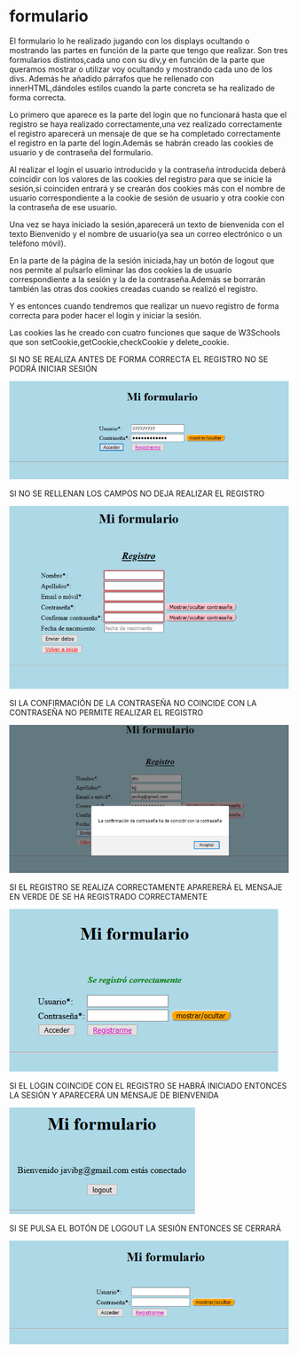 # formulario
El formulario lo he realizado jugando con los displays ocultando o mostrando las partes en función de la parte que tengo que realizar.
Son tres formularios distintos,cada uno con su div,y en función de la parte que queramos mostrar o utilizar voy ocultando y mostrando
cada uno de los divs.
Además he añadido párrafos que he rellenado con innerHTML,dándoles estilos cuando la parte concreta se ha realizado de forma correcta.

Lo primero que aparece es la parte del login que no funcionará hasta que el registro se haya realizado correctamente,una vez realizado
correctamente el registro aparecerá un mensaje de que se ha completado correctamente el registro en la parte del login.Además
se habrán creado las cookies de usuario y de contraseña del formulario.

Al realizar el login el usuario introducido y la contraseña introducida deberá coincidir con los valores de las cookies del registro para
que se inicie la sesión,si coinciden entrará y se crearán dos cookies más con el nombre de usuario correspondiente a la cookie de sesión
de usuario y otra cookie con la contraseña de ese usuario.

Una vez se haya iniciado la sesión,aparecerá un texto de bienvenida con el texto Bienvenido y el nombre de usuario(ya sea un correo
electrónico o un teléfono móvil).

En la parte de la página de la sesión iniciada,hay un botón de logout que nos permite al pulsarlo eliminar las dos cookies la de usuario
correspondiente a la sesión y la de la contraseña.Además se borrarán también las otras dos cookies creadas cuando se realizó el registro.

Y es entonces cuando tendremos que realizar un nuevo registro de forma correcta para poder hacer el login y iniciar la sesión.

Las cookies las he creado con cuatro funciones que saque de W3Schools que son setCookie,getCookie,checkCookie y delete_cookie.

SI NO SE REALIZA ANTES DE FORMA CORRECTA EL REGISTRO NO SE PODRÁ INICIAR SESIÓN

![Alt text](/capturas/Captura1.png?raw=true "Captura1")

SI NO SE RELLENAN LOS CAMPOS NO DEJA REALIZAR EL REGISTRO

![Alt text](/capturas/Captura2.png?raw=true "Captura2")

SI LA CONFIRMACIÓN DE LA CONTRASEÑA NO COINCIDE CON LA CONTRASEÑA NO PERMITE REALIZAR EL REGISTRO

![Alt text](/capturas/Captura3.png?raw=true "Captura3")

SI EL REGISTRO SE REALIZA CORRECTAMENTE APARERERÁ EL MENSAJE EN VERDE DE SE HA REGISTRADO CORRECTAMENTE

![Alt text](/capturas/Captura4.png?raw=true "Captura4")

SI EL LOGIN COINCIDE CON EL REGISTRO SE HABRÁ INICIADO ENTONCES LA SESIÓN Y APARECERÁ UN MENSAJE DE BIENVENIDA

![Alt text](/capturas/Captura5.png?raw=true "Captura5")

SI SE PULSA EL BOTÓN DE LOGOUT LA SESIÓN ENTONCES SE CERRARÁ

![Alt text](/capturas/Captura6.png?raw=true "Captura6")
